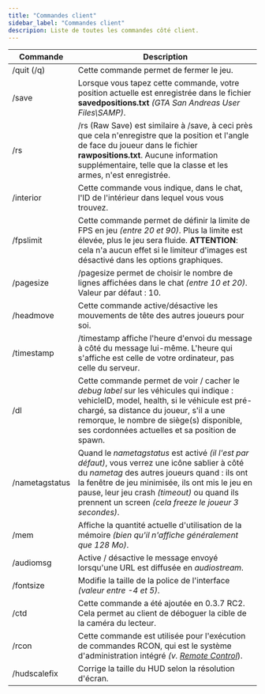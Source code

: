 ```yaml
---
title: "Commandes client"
sidebar_label: "Commandes client"
descripion: Liste de toutes les commandes côté client.
---
```


| Commande        | Description                                                                                                                                                                                                                                                                                                         |
| -------------- | -------------------------------------------------------------------------------------------------------------------------------------------------------------------------------------------------------------------------------------------------------------------------------------------------------------------- |
| /quit (/q)     | Cette commande permet de fermer le jeu.                                                                                                                                                                                                                                                                              |
| /save          | Lorsque vous tapez cette commande, votre position actuelle est enregistrée dans le fichier **savedpositions.txt** _(GTA San Andreas User Files\SAMP)_.                                                                                                                                                               |
| /rs            | /rs (Raw Save) est similaire à /save, à ceci près que cela n'enregistre que la position et l'angle de face du joueur dans le fichier **rawpositions.txt**. Aucune information supplémentaire, telle que la classe et les armes, n'est enregistrée.                                                                   |
| /interior      | Cette commande vous indique, dans le chat, l'ID de l'intérieur dans lequel vous vous trouvez.                                                                                                                                                                                                                        |
| /fpslimit      | Cette commande permet de définir la limite de FPS en jeu _(entre 20 et 90)_. Plus la limite est élevée, plus le jeu sera fluide. **ATTENTION**: cela n'a aucun effet si le limiteur d'images est désactivé dans les options graphiques.                                                                              |
| /pagesize      | /pagesize permet de choisir le nombre de lignes affichées dans le chat _(entre 10 et 20)_. Valeur par défaut : 10.                                                                                                                                                                                                   |
| /headmove      | Cette commande active/désactive les mouvements de tête des autres joueurs pour soi.                                                                                                                                                                                                                                  |
| /timestamp     | /timestamp affiche l'heure d'envoi du message à côté du message lui-même. L'heure qui s'affiche est celle de votre ordinateur, pas celle du serveur.                                                                                                                                                                 |
| /dl            | Cette commande permet de voir / cacher le _debug label_ sur les véhicules qui indique : vehicleID, model, health, si le véhicule est pré-chargé, sa distance du joueur, s'il a une remorque, le nombre de siège(s) disponible, ses cordonnées actuelles et sa position de spawn.                                     |
| /nametagstatus | Quand le _nametagstatus_ est activé _(il l'est par défaut)_, vous verrez une icône sablier à côté du _nametag_ des autres joueurs quand : ils ont la fenêtre de jeu minimisée, ils ont mis le jeu en pause, leur jeu crash _(timeout)_ ou quand ils prennent un screen _(cela freeze le joueur 3 secondes)_. |
| /mem           | Affiche la quantité actuelle d'utilisation de la mémoire _(bien qu'il n'affiche généralement que 128 Mo)_.                                                                                                                                                                                                           |
| /audiomsg      | Active / désactive le message envoyé lorsqu'une URL est diffusée en _audiostream_.                                                                                                                                                                                                                                   |
| /fontsize      | Modifie la taille de la police de l'interface _(valeur entre -4 et 5)_.                                                                                                                                                                                                                                              |
| /ctd           | Cette commande a été ajoutée en 0.3.7 RC2. Cela permet au client de déboguer la cible de la caméra du lecteur.                                                                                                                                                                                                       |
| /rcon          | Cette commande est utilisée pour l'exécution de commandes RCON, qui est le système d'administration intégré _(v. [Remote Control](../server/ControllingServer#using-rcon)_).                                                                                                                                         |
| /hudscalefix   | Corrige la taille du HUD selon la résolution d'écran.                                                                                                                                                                                                                                                                |
